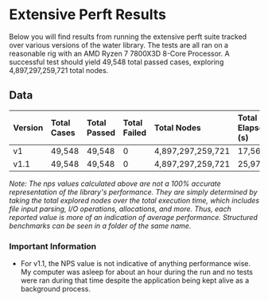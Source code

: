 # Extensive Perft Results

Below you will find results from running the extensive perft suite tracked over various versions of the water library. The tests are all ran on a reasonable rig with an AMD Ryzen 7 7800X3D 8-Core Processor. A successful test should yield 49,548 total passed cases, exploring 4,897,297,259,721 total nodes.

## Data

| Version | Total Cases | Total Passed | Total Failed | Total Nodes       | Total Elapsed (s) | Average NPS    |
|:--------|:------------|:-------------|:-------------|:------------------|:------------------|:---------------|
| v1      | 49,548      | 49,548       | 0            | 4,897,297,259,721 | 17,562            | 278,857,605.04 |
| v1.1    | 49,548      | 49,548       | 0            | 4,897,297,259,721 | 25,978            | 188,517,101.93 |

_Note: The nps values calculated above are not a 100% accurate representation of the library's performance. They are simply determined by taking the total explored nodes over the total execution time, which includes file input parsing, I/O operations, allocations, and more. Thus, each reported value is more of an indication of average performance. Structured benchmarks can be seen in a folder of the same name._

### Important Information
- For v1.1, the NPS value is not indicative of anything performance wise. My computer was asleep for about an hour during the run and no tests were ran during that time despite the application being kept alive as a background process.